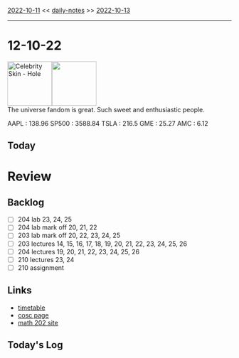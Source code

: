 [2022-10-11](daily_notes/2022-10-11) << [daily-notes](notes/daily-notes.md) >> [2022-10-13](daily_notes/2022-10-13)

---
# 12-10-22
<a href='spotify:album:0ZIlM7A6pZyNhfohaWjauj'><img src='https://i.scdn.co/image/c73d28fd77c1293a25700d24638bdc09b5c22be9' alt='Celebrity Skin - Hole' height=100></a><img src='https://imgs.xkcd.com/comics/fan_theories.png' height=100>
<br>The universe fandom is great. Such sweet and enthusiastic people.

AAPL : 138.96 
SP500 : 3588.84 
TSLA : 216.5
GME : 25.27
AMC : 6.12

## Today

# Review


## Backlog
- [ ] 204 lab 23, 24, 25
- [ ] 204 lab mark off 20, 21, 22
- [ ] 203 lab mark off 20, 22, 23, 24, 25
- [ ] 203 lectures 14, 15, 16, 17, 18, 19, 20, 21, 22, 23, 24, 25, 26
- [ ] 204 lectures 19, 20, 21, 22, 23, 24, 25, 26
- [ ] 210 lectures 23, 24
- [ ] 210 assignment

## Links
- [timetable](https://i.imgur.com/9ghbvAG.png)
- [cosc page](https://cosc203.cspages.otago.ac.nz)
- [math 202 site](https://www.maths.otago.ac.nz/?resOLAF)

## Today's Log